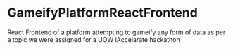 ﻿# GameifyPlatformReactFrontend
React Frontend of a platform attempting to gameify any form of data as per a topic we were assigned for a UOW iAccelarate hackathon

